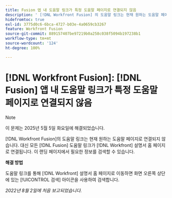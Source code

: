 ```yaml
---
title: Fusion 앱 내 도움말 링크가 특정 도움말 페이지로 연결되지 않음
description: ' [!DNL Workfront Fusion] 의 도움말 링크는 현재 원하는 도움말 페이지로 연결되지 않습니다. 대신 모든 Fusion 도움말 링크가 Workfront 설명서 홈 페이지로 연결됩니다. 이 랜딩 페이지에서 필요한 정보를 검색할 수 있습니다.'
hidefromtoc: true
exl-id: 3775d0c6-6bca-4727-b03e-4a0659cb3267
feature: Workfront Fusion
source-git-commit: 889157407be97219b0a258c038f5094b197238b1
workflow-type: tm+mt
source-wordcount: '124'
ht-degree: 100%

---
```


# [!DNL Workfront Fusion]: [!DNL Fusion] 앱 내 도움말 링크가 특정 도움말 페이지로 연결되지 않음

>[!NOTE]
>
>이 문제는 2025년 5월 5일 화요일에 해결되었습니다.

[!DNL Workfront Fusion]의 도움말 링크는 현재 원하는 도움말 페이지로 연결되지 않습니다. 대신 모든 [!DNL Fusion] 도움말 링크가 [!DNL Workfront] 설명서 홈 페이지로 연결됩니다. 이 랜딩 페이지에서 필요한 정보를 검색할 수 있습니다.

**해결 방법**

도움말 링크를 통해 [!DNL Workfront] 설명서 홈 페이지로 이동하면 화면 오른쪽 상단에 있는 [!UICONTROL 검색] 아이콘을 사용하여 검색합니다.

_2022년 8월 2일에 처음 보고되었습니다._
